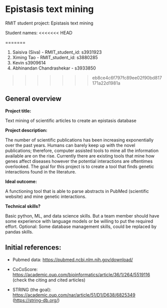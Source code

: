 # Epistasis text mining

RMIT student project: Epistasis text mining

Student names:
<<<<<<< HEAD

=======

1. Saisiva (Siva) - RMIT_student_id: s3931923
2. Ximing Tao - RMIT_student_id: s3880285
3. Kevin s3909614
4. Abhinandan Chandrashekar - s3933850
>>>>>>> eb8ce4c6f797fc89ee02f90bd817171a22d1981a
## General overview

**Project title:**  

Text mining of scientific articles to create an epistasis database 

**Project description:** 

The number of scientific publications has been increasing exponentially over the past years. Humans can barely keep up with the novel publications; therefore, computer assisted tools to mine all the information available are on the rise. Currently there are existing tools that mine how genes affect diseases however the potential interactions are oftentimes overlooked. The goal for this project is to create a tool that finds genetic interactions found in the literature. 

 

**Ideal outcome:** 

A functioning tool that is able to parse abstracts in PubMed (scientific website) and mine genetic interactions. 
 
**Technical skills?** 

Basic python, ML, and data science skills. But a team member should have some experience with language models or be willing to put the required effort. Optional: Some database management skills, could be replaced by pandas skills. 



## Initial references:
* Pubmed data: https://pubmed.ncbi.nlm.nih.gov/download/

* CoCoScore: https://academic.oup.com/bioinformatics/article/36/1/264/5519116 (check the citing and cited articles)

* STRING (the goal): https://academic.oup.com/nar/article/51/D1/D638/6825349 (https://string-db.org/)
